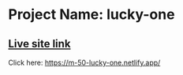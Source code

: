 # Project Name: lucky-one

## [Live site link](https://m-50-lucky-one.netlify.app/)

Click here: https://m-50-lucky-one.netlify.app/ 



